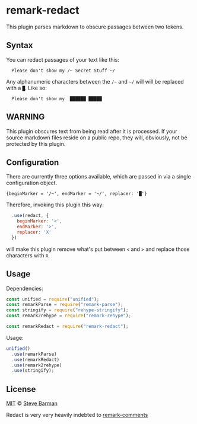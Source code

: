 # remark-redact

This plugin parses markdown to obscure passages between two tokens.

## Syntax

You can redact passages of your text like this:

```
  Please don't show my /~ Secret Stuff ~/
```

Any alphanumeric characters between the `/~` and `~/` will will be replaced with a `█`. Like so:

```
  Please don't show my  ██████ █████
```

## WARNING

This plugin obscures text from being read after it is processed. If your source markdown files reside on a public repo, they will, obviously, not be protected by this plugin.

## Configuration

There are currently three options available, which are passed in via a single configuration object.

    {beginMarker = '/~', endMarker = '~/', replacer: '█'}

Therefore, invoking this plugin this way:

```js
  .use(redact, {
    beginMarker: '<',
    endMarker: '>',
    replacer: 'X'
  })
```

will make this plugin remove what's put between `<` and `>` and replace those characters with `X`.

## Usage

Dependencies:

```javascript
const unified = require("unified");
const remarkParse = require("remark-parse");
const stringify = require("rehype-stringify");
const remark2rehype = require("remark-rehype");

const remarkRedact = require("remark-redact");
```

Usage:

```javascript
unified()
  .use(remarkParse)
  .use(remarkRedact)
  .use(remark2rehype)
  .use(stringify);
```

## License

[MIT][license] © [Steve Barman][seafoam6]

Redact is very very heavily indebted to [remark-comments](https://github.com/zestedesavoir/zmarkdown/tree/master/packages/remark-comments)

<!-- Definitions -->

[seafoam6]: https://stevebarman.com
[license]: https://github.com/seafoam6/remark-redact/blob/master/LICENSE
